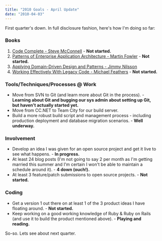 ```yaml
---
title: "2010 Goals - April Update"
date: "2010-04-03"
---
```


First quarter's down. In full disclosure fashion, here's how I'm doing so far:

### Books

1. [Code Complete - Steve McConnell](http://www.amazon.com/Code-Complete-Practical-Handbook-Construction/dp/0735619670) - **Not started.**
2. [Patterns of Enterprise Application Architecture - Martin Fowler](http://www.amazon.com/Enterprise-Application-Architecture-Addison-Wesley-Signature/dp/0321127420/ref=pd_bbs_sr_1?ie=UTF8&s=books&qid=1229896370&sr=8-1) - **Not started.**
3. [Applying Domain-Driven Design and Patterns - Jimmy Nilsson](http://www.amazon.com/Applying-Domain-Driven-Design-Patterns-Examples/dp/0321268202/ref=cm_cr_pr_product_top)
4. [Working Effectively With Legacy Code - Michael Feathers](http://www.amazon.com/Working-Effectively-Legacy-Michael-Feathers/dp/0131177052/ref=sr_1_1?ie=UTF8&s=books&qid=1262481595&sr=1-1) - **Not started.**

### Tools/Techniques/Processes @ Work

- Move from SVN to Git (and learn more about Git in the process). - **Learning about Git and bugging our sys admin about setting up Git, but haven't actually started yet.**
- Move from CC.NET to Team City for our build server.
- Build a more robust build script and management process - including production deployment and database migration scenarios. - **Well underway.**

### Involvement

- Develop an idea I was given for an open source project and get it live to see what happens. - **In progress.**
- At least 24 blog posts (I'm not going to say 2 per month as I'm getting married this summer and I'm certain I won't be able to maintain a schedule around it). - **4 down (ouch!).**
- At least 3 feature/patch submissions to open source projects. - **Not started.**

### Coding

- Get a version 1 out there on at least 1 of the 3 product ideas I have floating around. - **Not started.**
- Keep working on a good working knowledge of Ruby & Ruby on Rails (and use it to build the product mentioned above). - **Playing and reading.**

So-so. Lets see about next quarter.
